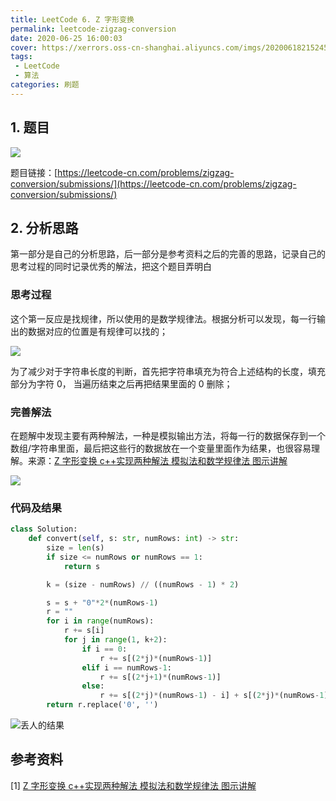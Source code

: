 ```yaml
---
title: LeetCode 6. Z 字形变换
permalink: leetcode-zigzag-conversion
date: 2020-06-25 16:00:03
cover: https://xerrors.oss-cn-shanghai.aliyuncs.com/imgs/20200618215245.png
tags: 
 - LeetCode
 - 算法
categories: 刷题
---
```


## 1. 题目

![](https://xerrors.oss-cn-shanghai.aliyuncs.com/imgs/20200625160038.png)

题目链接：[https://leetcode-cn.com/problems/zigzag-conversion/submissions/](https://leetcode-cn.com/problems/zigzag-conversion/submissions/)

<!-- more -->

## 2. 分析思路

第一部分是自己的分析思路，后一部分是参考资料之后的完善的思路，记录自己的思考过程的同时记录优秀的解法，把这个题目弄明白

### 思考过程

这个第一反应是找规律，所以使用的是数学规律法。根据分析可以发现，每一行输出的数据对应的位置是有规律可以找的；

![](https://xerrors.oss-cn-shanghai.aliyuncs.com/imgs/20200625161337.png)

为了减少对于字符串长度的判断，首先把字符串填充为符合上述结构的长度，填充部分为字符 0， 当遍历结束之后再把结果里面的 0 删除；

### 完善解法

在题解中发现主要有两种解法，一种是模拟输出方法，将每一行的数据保存到一个数组/字符串里面，最后把这些行的数据放在一个变量里面作为结果，也很容易理解。来源：[Z 字形变换 c++实现两种解法 模拟法和数学规律法 图示讲解](https://leetcode-cn.com/problems/zigzag-conversion/solution/z-zi-xing-bian-huan-cshi-xian-liang-chong-jie-fa-m/)

![](https://xerrors.oss-cn-shanghai.aliyuncs.com/imgs/20200625161554.png)

### 代码及结果

```python
class Solution:
    def convert(self, s: str, numRows: int) -> str:
        size = len(s)
        if size <= numRows or numRows == 1:
            return s

        k = (size - numRows) // ((numRows - 1) * 2)

        s = s + "0"*2*(numRows-1)
        r = ""
        for i in range(numRows):
            r += s[i]
            for j in range(1, k+2):
                if i == 0:
                    r += s[(2*j)*(numRows-1)]
                elif i == numRows-1:
                    r += s[(2*j+1)*(numRows-1)]
                else:
                    r += s[(2*j)*(numRows-1) - i] + s[(2*j)*(numRows-1) + i]
        return r.replace('0', '')
```

![丢人的结果](https://xerrors.oss-cn-shanghai.aliyuncs.com/imgs/20200625161708.png)


## 参考资料

[1] [Z 字形变换 c++实现两种解法 模拟法和数学规律法 图示讲解](https://leetcode-cn.com/problems/zigzag-conversion/solution/z-zi-xing-bian-huan-cshi-xian-liang-chong-jie-fa-m/)